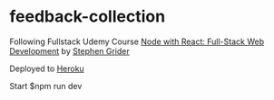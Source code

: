 # feedback-collection

Following Fullstack Udemy Course
<a href="https://www.udemy.com/course/node-with-react-fullstack-web-development/">Node with React: Full-Stack Web Development</a> by <a href="https://github.com/StephenGrider">Stephen Grider</a>

Deployed to <a href="https://feedback-collection-1.herokuapp.com/">Heroku</a>

Start $npm run dev